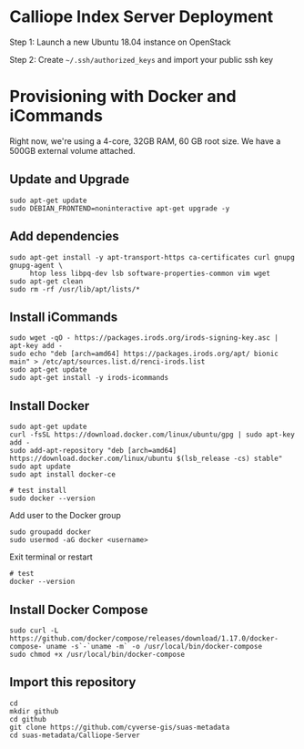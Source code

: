 # Calliope Index Server Deployment

Step 1: Launch a new Ubuntu 18.04 instance on OpenStack

Step 2: Create `~/.ssh/authorized_keys` and import your public ssh key

# Provisioning with Docker and iCommands

Right now, we're using a 4-core, 32GB RAM, 60 GB root size. We have a 500GB external volume attached. 

## Update and Upgrade

```
sudo apt-get update
sudo DEBIAN_FRONTEND=noninteractive apt-get upgrade -y 
```

## Add dependencies

```
sudo apt-get install -y apt-transport-https ca-certificates curl gnupg gnupg-agent \
     htop less libpq-dev lsb software-properties-common vim wget
sudo apt-get clean
sudo rm -rf /usr/lib/apt/lists/*
```

## Install iCommands

```
sudo wget -qO - https://packages.irods.org/irods-signing-key.asc | apt-key add - 
sudo echo "deb [arch=amd64] https://packages.irods.org/apt/ bionic main" > /etc/apt/sources.list.d/renci-irods.list
sudo apt-get update 
sudo apt-get install -y irods-icommands
```

## Install Docker

```
sudo apt-get update
curl -fsSL https://download.docker.com/linux/ubuntu/gpg | sudo apt-key add -
sudo add-apt-repository "deb [arch=amd64] https://download.docker.com/linux/ubuntu $(lsb_release -cs) stable"
sudo apt update 
sudo apt install docker-ce

# test install
sudo docker --version
```

Add user to the Docker group

```
sudo groupadd docker
sudo usermod -aG docker <username>
```

Exit terminal or restart 

```
# test
docker --version
```

## Install Docker Compose

```
sudo curl -L https://github.com/docker/compose/releases/download/1.17.0/docker-compose-`uname -s`-`uname -m` -o /usr/local/bin/docker-compose
sudo chmod +x /usr/local/bin/docker-compose
```

## Import this repository

```
cd
mkdir github
cd github
git clone https://github.com/cyverse-gis/suas-metadata
cd suas-metadata/Calliope-Server
```
